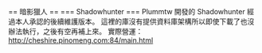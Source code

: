 == 暗影獵人 ==
=== Shadowhunter ===
Plummtw 開發的 Shadowhunter 經過本人承認的後續維護版本。
這裡的庫沒有提供資料庫架構所以即使下載了也沒辦法執行，之後有空再補上來。
實際營運：http://cheshire.pinomeng.com:84/main.html
